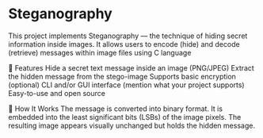 # Steganography
This project implements Steganography — the technique of hiding secret information inside images. It allows users to encode (hide) and decode (retrieve) messages within image files using C language

🚀 Features
Hide a secret text message inside an image (PNG/JPEG)
Extract the hidden message from the stego-image
Supports basic encryption (optional)
CLI and/or GUI interface (mention what your project supports)
Easy-to-use and open source

📸 How It Works
The message is converted into binary format.
It is embedded into the least significant bits (LSBs) of the image pixels.
The resulting image appears visually unchanged but holds the hidden message.
